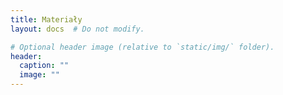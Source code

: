 ```yaml
---
title: Materiały
layout: docs  # Do not modify.

# Optional header image (relative to `static/img/` folder).
header:
  caption: ""
  image: ""
---
```

